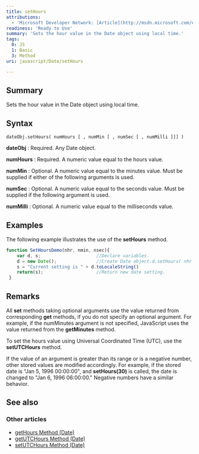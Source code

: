 ```yaml
---
title: setHours
attributions:
  - 'Microsoft Developer Network: [Article](http://msdn.microsoft.com/en-us/library/ie/f4a5xhxy(v=vs.94).aspx)'
readiness: 'Ready to Use'
summary: 'Sets the hour value in the Date object using local time.'
tags:
  0: JS
  1: Basic
  3: Method
uri: javascript/Date/setHours

---
```

## Summary

Sets the hour value in the Date object using local time.

## Syntax

    dateObj.setHours( numHours [ , numMin [ , numSec [ , numMilli ]]] )

**dateObj**
:   Required. Any Date object.

**numHours**
:   Required. A numeric value equal to the hours value.

**numMin**
:   Optional. A numeric value equal to the minutes value. Must be supplied if either of the following arguments is used.

**numSec**
:   Optional. A numeric value equal to the seconds value. Must be supplied if the following argument is used.

**numMilli**
:   Optional. A numeric value equal to the milliseconds value.

## Examples

The following example illustrates the use of the **setHours** method.

``` js
function SetHoursDemo(nhr, nmin, nsec){
    var d, s;                     //Declare variables.
    d = new Date();               //Create Date object.d.setHours( nhr , nmin , nsec ) ;  //Set hours, minutes, & seconds.
    s = "Current setting is " + d.toLocaleString()
    return(s);                    //Return new date setting.
 }
```

## Remarks

All **set** methods taking optional arguments use the value returned from corresponding **get** methods, if you do not specify an optional argument. For example, if the numMinutes argument is not specified, JavaScript uses the value returned from the **getMinutes** method.

To set the hours value using Universal Coordinated Time (UTC), use the **setUTCHours** method.

If the value of an argument is greater than its range or is a negative number, other stored values are modified accordingly. For example, if the stored date is "Jan 5, 1996 00:00:00", and **setHours(30)** is called, the date is changed to "Jan 6, 1996 06:00:00." Negative numbers have a similar behavior.

## See also

### Other articles

-   [getHours Method (Date)](/javascript/Date/getHours)
-   [getUTCHours Method (Date)](/javascript/Date/getUTCHours)
-   [setUTCHours Method (Date)](/javascript/Date/setUTCHours)

